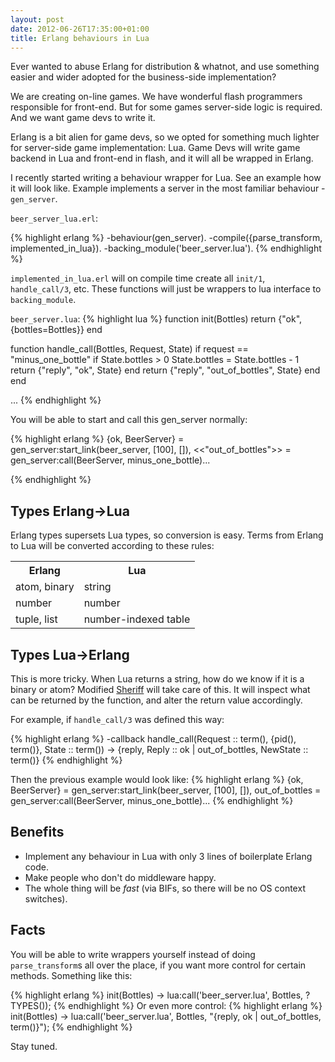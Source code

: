 ```yaml
---
layout: post
date: 2012-06-26T17:35:00+01:00
title: Erlang behaviours in Lua
---
```


Ever wanted to abuse Erlang for distribution & whatnot, and use something
easier and wider adopted for the business-side implementation?

We are creating on-line games. We have wonderful flash programmers responsible
for front-end. But for some games server-side logic is required. And we want
game devs to write it.

Erlang is a bit alien for game devs, so we opted for something much lighter for
server-side game implementation: Lua. Game Devs will write game backend in Lua
and front-end in flash, and it will all be wrapped in Erlang. 

I recently started writing a behaviour wrapper for Lua. See an example how it
will look like. Example implements a server in the most familiar behaviour -
`gen_server`.

`beer_server_lua.erl`:

{% highlight erlang %}
-behaviour(gen_server).
-compile({parse_transform, implemented_in_lua}).
-backing_module('beer_server.lua').
{% endhighlight %}

`implemented_in_lua.erl` will on compile time create all `init/1`,
`handle_call/3`, etc. These functions will just be wrappers to lua interface to
`backing_module`.

`beer_server.lua`:
{% highlight lua %}
function init(Bottles)
    return {"ok", {bottles=Bottles}}
end

function handle_call(Bottles, Request, State)
    if request == "minus_one_bottle"
        if State.bottles > 0
            State.bottles = State.bottles - 1
            return {"reply", "ok", State}
        end
        return {"reply", "out_of_bottles", State}
    end
end

...
{% endhighlight %}

You will be able to start and call this gen_server normally:

{% highlight erlang %}
{ok, BeerServer} = gen_server:start_link(beer_server, [100], []),
<<"out_of_bottles">> = gen_server:call(BeerServer, minus_one_bottle)...

{% endhighlight %}

Types Erlang->Lua
-----------------

Erlang types supersets Lua types, so conversion is easy. Terms from Erlang to
Lua will be converted according to these rules:

<table>
<tr><th>Erlang</th><th>Lua</th></tr>
<tr><td>atom, binary</td><td>string</td></tr>
<tr><td>number</td><td>number</td></tr>
<tr><td>tuple, list</td><td>number-indexed table</td></tr>
</table>

Types Lua->Erlang
-----------------

This is more tricky. When Lua returns a string, how do we know if it is a
binary or atom? Modified [Sheriff] will take care of this. It will inspect what
can be returned by the function, and alter the return value accordingly.

For example, if `handle_call/3` was defined this way:

{% highlight erlang %}
-callback handle_call(Request :: term(), {pid(), term()}, State :: term()) ->
    {reply, Reply :: ok | out_of_bottles, NewState :: term()}
{% endhighlight %}

Then the previous example would look like:
{% highlight erlang %}
{ok, BeerServer} = gen_server:start_link(beer_server, [100], []),
out_of_bottles = gen_server:call(BeerServer, minus_one_bottle)...
{% endhighlight %}

Benefits
--------

* Implement any behaviour in Lua with only 3 lines of boilerplate Erlang code.
* Make people who don't do middleware happy.
* The whole thing will be _fast_ (via BIFs, so there will be no OS context
  switches).

Facts
-----

You will be able to write wrappers yourself instead of doing `parse_transform`s
all over the place, if you want more control for certain methods. Something
like this:

{% highlight erlang %}
init(Bottles) ->
    lua:call('beer_server.lua', Bottles, ?TYPES());
{% endhighlight %}
Or even more control:
{% highlight erlang %}
init(Bottles) ->
    lua:call('beer_server.lua', Bottles,
        "{reply, ok | out_of_bottles, term()}");
{% endhighlight %}

Stay tuned.

[Sheriff]: https://github.com/extend/sheriff

